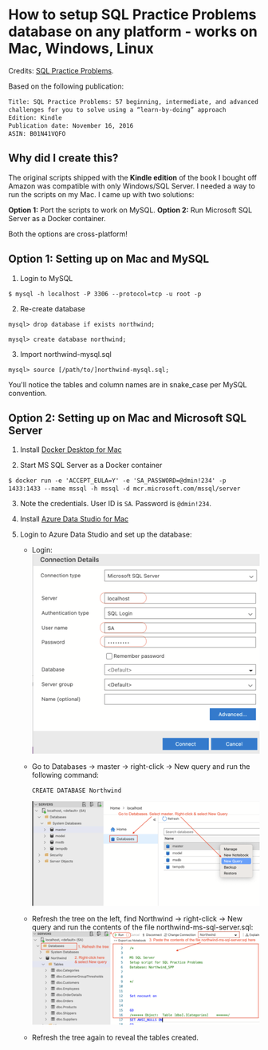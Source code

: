 # How to setup SQL Practice Problems database on any platform - works on Mac, Windows, Linux

Credits: [SQL Practice Problems](https://www.amazon.com/SQL-Practice-Problems-learn-doing/dp/1520807635).

Based on the following publication:
```text
Title: SQL Practice Problems: 57 beginning, intermediate, and advanced challenges for you to solve using a “learn-by-doing” approach
Edition: Kindle
Publication date: November 16, 2016
ASIN: B01N41VQFO
```

## Why did I create this?
The original scripts shipped with the **Kindle edition** of the book I bought off Amazon was compatible with only 
Windows/SQL Server. I needed a way to run the scripts on my Mac. I came up with two solutions:

**Option 1:** Port the scripts to work on MySQL.
**Option 2:** Run Microsoft SQL Server as a Docker container.

Both the options are cross-platform!

## Option 1: Setting up on Mac and MySQL

1. Login to MySQL
```mysql
$ mysql -h localhost -P 3306 --protocol=tcp -u root -p
```

2. Re-create database
```mysql
mysql> drop database if exists northwind;
```

```mysql
mysql> create database northwind;
```

3. Import northwind-mysql.sql

```mysql
mysql> source [/path/to/]northwind-mysql.sql;
```
You'll notice the tables and column names are in snake_case per MySQL convention.

## Option 2: Setting up on Mac and Microsoft SQL Server

1. Install [Docker Desktop for Mac](https://hub.docker.com/editions/community/docker-ce-desktop-mac/)

2. Start MS SQL Server as a Docker container
```
$ docker run -e 'ACCEPT_EULA=Y' -e 'SA_PASSWORD=@dmin!234' -p 1433:1433 --name mssql -h mssql -d mcr.microsoft.com/mssql/server
```

3. Note the credentials. User ID is `SA`. Password is `@dmin!234`.

4. Install [Azure Data Studio for Mac](https://docs.microsoft.com/en-us/sql/azure-data-studio/download-azure-data-studio)

5. Login to Azure Data Studio and set up the database:
   
    - Login:
      ![Login](images/login.png)
      
    - Go to Databases -> master -> right-click -> New query and run the following command:
      ```
      CREATE DATABASE Northwind
      ```
      ![Create-New-DB](images/new-db.png)
      
    - Refresh the tree on the left, find Northwind -> right-click -> New query and run the contents of the file northwind-ms-sql-server.sql:
      ![Run-Script](images/run-script.png)
    
   - Refresh the tree again to reveal the tables created.